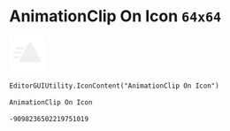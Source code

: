 # AnimationClip On Icon `64x64`
<img src="/img/AnimationClip%20On%20Icon.png" width=64 height=64>

``` CSharp
EditorGUIUtility.IconContent("AnimationClip On Icon")
```
```
AnimationClip On Icon
```
```
-9098236502219751019
```
